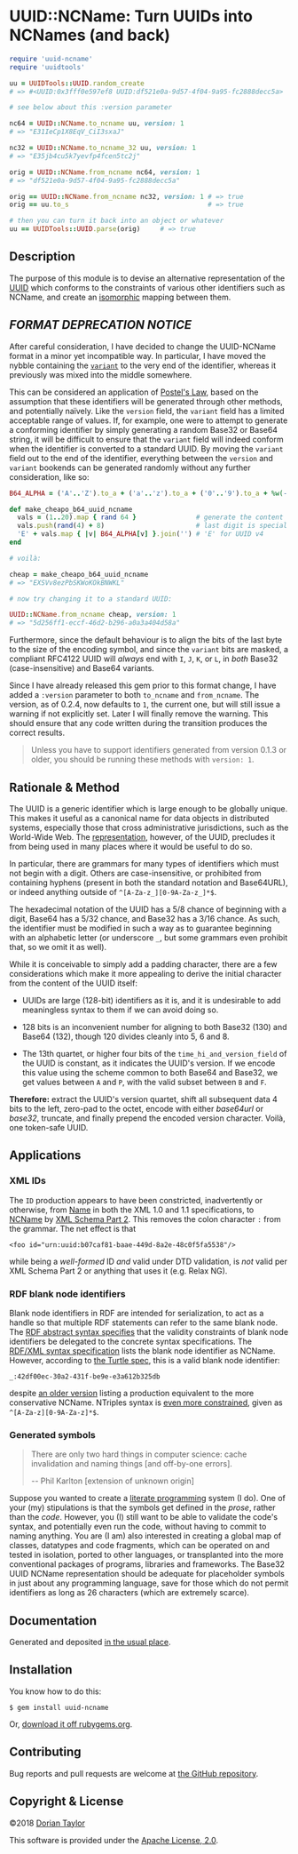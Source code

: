 # UUID::NCName: Turn UUIDs into NCNames (and back)

```ruby
require 'uuid-ncname'
require 'uuidtools'

uu = UUIDTools::UUID.random_create
# => #<UUID:0x3fff0e597ef8 UUID:df521e0a-9d57-4f04-9a95-fc2888decc5a>

# see below about this :version parameter

nc64 = UUID::NCName.to_ncname uu, version: 1
# => "E31IeCp1X8EqV_CiI3sxaJ"

nc32 = UUID::NCName.to_ncname_32 uu, version: 1
# => "E35jb4cu5k7yevfp4fcen5tc2j"

orig = UUID::NCName.from_ncname nc64, version: 1
# => "df521e0a-9d57-4f04-9a95-fc2888decc5a"

orig == UUID::NCName.from_ncname nc32, version: 1 # => true
orig == uu.to_s                                   # => true

# then you can turn it back into an object or whatever
uu == UUIDTools::UUID.parse(orig)     # => true
```

## Description

The purpose of this module is to devise an alternative representation
of the [UUID](http://tools.ietf.org/html/rfc4122) which conforms to
the constraints of various other identifiers such as NCName, and create an
[isomorphic](http://en.wikipedia.org/wiki/Isomorphism) mapping between
them.

## _FORMAT DEPRECATION NOTICE_

After careful consideration, I have decided to change the UUID-NCName
format in a minor yet incompatible way. In particular, I have moved
the nybble containing
the [`variant`](https://tools.ietf.org/html/rfc4122#section-4.1.1) to
the very end of the identifier, whereas it previously was mixed into
the middle somewhere.

This can be considered an application
of [Postel's Law](https://en.wikipedia.org/wiki/Postel%27s_law), based
on the assumption that these identifiers will be generated through
other methods, and potentially naïvely. Like the `version` field, the
`variant` field has a limited acceptable range of values. If, for
example, one were to attempt to generate a conforming identifier by
simply generating a random Base32 or Base64 string, it will be
difficult to ensure that the `variant` field will indeed conform when
the identifier is converted to a standard UUID. By moving the
`variant` field out to the end of the identifier, everything between
the `version` and `variant` bookends can be generated randomly without
any further consideration, like so:

```ruby
B64_ALPHA = ('A'..'Z').to_a + ('a'..'z').to_a + ('0'..'9').to_a + %w(- _)

def make_cheapo_b64_uuid_ncname
  vals = (1..20).map { rand 64 }               # generate the content
  vals.push(rand(4) + 8)                       # last digit is special
  'E' + vals.map { |v| B64_ALPHA[v] }.join('') # 'E' for UUID v4
end

# voilà:

cheap = make_cheapo_b64_uuid_ncname
# => "EXSVv8ezPbSKWoKOkBNWKL"

# now try changing it to a standard UUID:

UUID::NCName.from_ncname cheap, version: 1
# => "5d256ff1-eccf-46d2-b296-a0a3a404d58a"
```

Furthermore, since the default behaviour is to align the bits of the
last byte to the size of the encoding symbol, and since the `variant`
bits are masked, a compliant RFC4122 UUID will _always_ end with `I`,
`J`, `K`, or `L`, in _both_ Base32 (case-insensitive) and Base64
variants.

Since I have already released this gem prior to this format change, I
have added a `:version` parameter to both `to_ncname` and
`from_ncname`. The version, as of 0.2.4, now defaults to `1`, the
current one, but will still issue a warning if not explicitly
set. Later I will finally remove the warning. This should ensure that
any code written during the transition produces the correct results.

> Unless you have to support identifiers generated from version 0.1.3
> or older, you should be running these methods with `version: 1`.

## Rationale & Method

The UUID is a generic identifier which is large enough to be globally
unique. This makes it useful as a canonical name for data objects in
distributed systems, especially those that cross administrative
jurisdictions, such as the World-Wide Web. The
[representation](http://tools.ietf.org/html/rfc4122#section-3),
however, of the UUID, precludes it from being used in many places
where it would be useful to do so.

In particular, there are grammars for many types of identifiers which
must not begin with a digit. Others are case-insensitive, or
prohibited from containing hyphens (present in both the standard
notation and Base64URL), or indeed anything outside of
`^[A-Za-z_][0-9A-Za-z_]*$`.

The hexadecimal notation of the UUID has a 5/8 chance of beginning
with a digit, Base64 has a 5/32 chance, and Base32 has a 3/16
chance. As such, the identifier must be modified in such a way as to
guarantee beginning with an alphabetic letter (or underscore `_`, but
some grammars even prohibit that, so we omit it as well).

While it is conceivable to simply add a padding character, there are a
few considerations which make it more appealing to derive the initial
character from the content of the UUID itself:

* UUIDs are large (128-bit) identifiers as it is, and it is
  undesirable to add meaningless syntax to them if we can avoid doing
  so.

* 128 bits is an inconvenient number for aligning to both Base32 (130)
  and Base64 (132), though 120 divides cleanly into 5, 6 and 8.

* The 13th quartet, or higher four bits of the
  `time_hi_and_version_field` of the UUID is constant, as it indicates
  the UUID's version. If we encode this value using the scheme common
  to both Base64 and Base32, we get values between `A` and `P`, with
  the valid subset between `B` and `F`.

**Therefore:** extract the UUID's version quartet, shift all
subsequent data 4 bits to the left, zero-pad to the octet, encode with
either _base64url_ or _base32_, truncate, and finally prepend the
encoded version character. Voilà, one token-safe UUID.

## Applications

### XML IDs

The `ID` production appears to have been constricted, inadvertently or
otherwise, from [Name](http://www.w3.org/TR/xml11/#NT-Name) in both
the XML 1.0 and 1.1 specifications,
to [NCName](http://www.w3.org/TR/xml-names/#NT-NCName)
by [XML Schema Part 2](http://www.w3.org/TR/xmlschema-2/#ID). This
removes the colon character `:` from the grammar. The net effect is
that

    <foo id="urn:uuid:b07caf81-baae-449d-8a2e-48c0f5fa5538"/>

while being a _well-formed_ ID _and_ valid under DTD validation, is
_not_ valid per XML Schema Part 2 or anything that uses it (e.g. Relax
NG).

### RDF blank node identifiers

Blank node identifiers in RDF are intended for serialization, to act
as a handle so that multiple RDF statements can refer to the same
blank
node. The
[RDF abstract syntax specifies](http://www.w3.org/TR/rdf-concepts/#section-URI-Vocabulary) that
the validity constraints of blank node identifiers be delegated to the
concrete syntax
specifications. The
[RDF/XML syntax specification](http://www.w3.org/TR/rdf-syntax-grammar/#rdf-id) lists
the blank node identifier as NCName. However, according
to [the Turtle spec](http://www.w3.org/TR/turtle/#BNodes), this is a
valid blank node identifier:

    _:42df00ec-30a2-431f-be9e-e3a612b325db

despite
[an older version](http://www.w3.org/TeamSubmission/turtle/#nodeID)
listing a production equivalent to the more conservative
NCName. NTriples syntax is
[even more constrained](http://www.w3.org/TR/rdf-testcases/#ntriples),
given as `^[A-Za-z][0-9A-Za-z]*$`.

### Generated symbols

> There are only two hard things in computer science: cache
> invalidation and naming things [and off-by-one errors].
>
> -- Phil Karlton [extension of unknown origin]

Suppose you wanted to create a [literate
programming](http://en.wikipedia.org/wiki/Literate_programming) system
(I do). One of your (my) stipulations is that the symbols get defined
in the *prose*, rather than the _code_. However, you (I) still want
to be able to validate the code's syntax, and potentially even run the
code, without having to commit to naming anything. You are (I am) also
interested in creating a global map of classes, datatypes and code
fragments, which can be operated on and tested in isolation, ported to
other languages, or transplanted into the more conventional packages
of programs, libraries and frameworks. The Base32 UUID NCName
representation should be adequate for placeholder symbols in just
about any programming language, save for those which do not permit
identifiers as long as 26 characters (which are extremely scarce).

## Documentation

Generated and deposited
[in the usual place](http://www.rubydoc.info/gems/uuid-ncname/).

## Installation

You know how to do this:

    $ gem install uuid-ncname

Or, [download it off rubygems.org](https://rubygems.org/gems/uuid-ncname).

## Contributing

Bug reports and pull requests are welcome at
[the GitHub repository](https://github.com/doriantaylor/rb-uuid-ncname).

## Copyright & License

©2018 [Dorian Taylor](https://doriantaylor.com/)

This software is provided under
the [Apache License, 2.0](https://www.apache.org/licenses/LICENSE-2.0).
